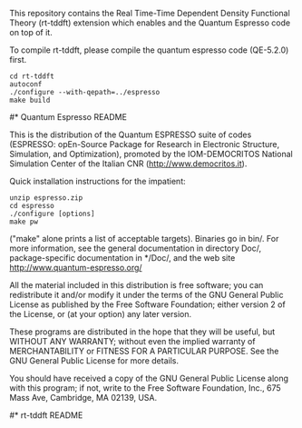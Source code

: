 This repository contains the Real Time-Time Dependent Density Functional
Theory (rt-tddft) extension which enables
and the Quantum Espresso code on top of it.

To compile rt-tddft, please compile the quantum espresso code (QE-5.2.0)
first.

	cd rt-tddft
	autoconf
	./configure --with-qepath=../espresso
	make build

#* Quantum Espresso README

This is the distribution of the Quantum ESPRESSO suite of codes (ESPRESSO: 
opEn-Source Package for Research in Electronic Structure, Simulation, 
and Optimization), promoted by the IOM-DEMOCRITOS National Simulation Center 
of the Italian CNR (http://www.democritos.it). 

Quick installation instructions for the impatient:

	unzip espresso.zip
	cd espresso
	./configure [options]
	make pw

("make" alone prints a list of acceptable targets). Binaries go in bin/.
For more information, see the general documentation in directory Doc/, 
package-specific documentation in */Doc/, and the web site
http://www.quantum-espresso.org/

All the material included in this distribution is free software;
you can redistribute it and/or modify it under the terms of the GNU
General Public License as published by the Free Software Foundation;
either version 2 of the License, or (at your option) any later version.

These programs are distributed in the hope that they will be useful, but
WITHOUT ANY WARRANTY; without even the implied warranty of MERCHANTABILITY
or FITNESS FOR A PARTICULAR PURPOSE. See the GNU General Public License
for more details.

You should have received a copy of the GNU General Public License along
with this program; if not, write to the Free Software Foundation, Inc.,
675 Mass Ave, Cambridge, MA 02139, USA.

#* rt-tddft README

